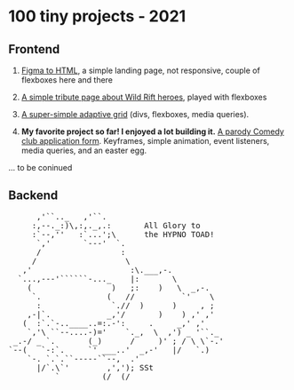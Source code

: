 # 100 tiny projects - 2021

## Frontend
1. [Figma to HTML](https://changfenxia.github.io/mcs-projects/project-6/), a simple landing page, not responsive, couple of flexboxes here and there


2. [A simple tribute page about Wild Rift heroes](https://changfenxia.github.io/mcs-projects/project-8/), played with flexboxes


3. [A super-simple adaptive grid](https://changfenxia.github.io/mcs-projects/project-9/) (divs, flexboxes, media queries).


4. **My favorite project so far! I enjoyed a lot building it.**
[A parody Comedy club application form](https://changfenxia.github.io/mcs-projects/project-10/). Keyframes, simple animation, event listeners, media queries, and an easter egg.

... to be coninued

## Backend

<pre>
      ,'``.._   ,'``.
     :,--._:)\,:,._,.:       All Glory to
     :`--,''   :`...';\      the HYPNO TOAD!
      `,'       `---'  `.
      /                 :
     /                   \
   ,'                     :\.___,-.
  `...,---'``````-..._    |:       \
    (                 )   ;:    )   \  _,-.
     `.              (   //          `'    \
      :               `.//  )      )     , ;
    ,-|`.            _,'/       )    ) ,' ,'
   (  :`.`-..____..=:.-':     .     _,' ,'
    `,'\ ``--....-)='    `._,  \  ,') _ '``._
 _.-/ _ `.       (_)      /     )' ; / \ \`-.'
`--(   `-:`.     `' ___..'  _,-'   |/   `.)
    `-. `.`.``-----``--,  .'
      |/`.\`'        ,','); SSt
          `         (/  (/
 </pre>
